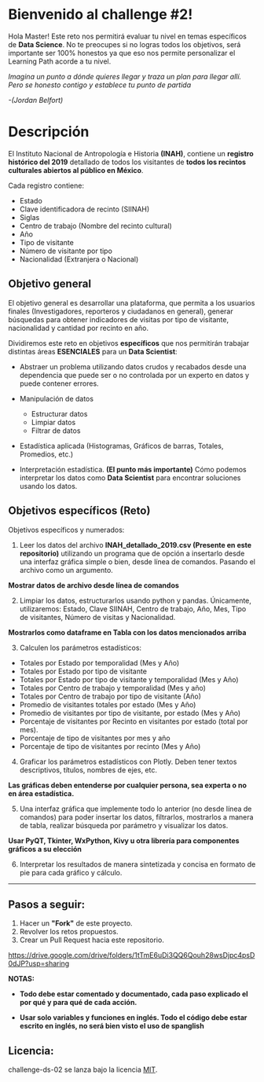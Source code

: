 # Bienvenido al challenge #2!

Hola Master! Este reto nos permitirá evaluar tu nivel en temas específicos de **Data Science**. No te preocupes si no logras todos los objetivos, será importante ser 100% honestos ya que eso nos permite personalizar el Learning Path acorde a tu nivel.

_Imagina un punto a dónde quieres llegar y traza un plan para llegar allí.
Pero se honesto contigo y establece tu punto de partida_

_-(Jordan Belfort)_

# Descripción

El Instituto Nacional de Antropología e Historia **(INAH)**, contiene un **registro histórico del 2019** detallado de todos los visitantes de **todos los recintos culturales abiertos al público en México**.

Cada registro contiene:

- Estado
- Clave identificadora de recinto (SIINAH)
- Siglas
- Centro de trabajo (Nombre del recinto cultural)
- Año
- Tipo de visitante
- Número de visitante por tipo
- Nacionalidad (Extranjera o Nacional)

## Objetivo general

El objetivo general es desarrollar una plataforma, que permita a los usuarios finales (Investigadores, reporteros y ciudadanos en general), generar búsquedas para obtener indicadores de visitas por tipo de visitante, nacionalidad y cantidad por recinto en año.

Dividiremos este reto en objetivos **específicos** que nos permitirán trabajar distintas áreas **ESENCIALES** para un **Data Scientist**:

- Abstraer un problema utilizando datos crudos y recabados desde una dependencia que puede ser o no controlada por un experto en datos y puede contener errores.
- Manipulación de datos

  - Estructurar datos
  - Limpiar datos
  - Filtrar de datos

- Estadística aplicada (Histogramas, Gráficos de barras, Totales, Promedios, etc.)
- Interpretación estadística. **(El punto más importante)** Cómo podemos interpretar los datos como **Data Scientist** para encontrar soluciones usando los datos.

## Objetivos específicos (Reto)

Objetivos específicos y numerados:

1. Leer los datos del archivo **INAH_detallado_2019.csv (Presente en este repositorio)** utilizando un programa que de opción a insertarlo desde una interfaz gráfica simple o bien, desde línea de comandos. Pasando el archivo como un argumento.

**Mostrar datos de archivo desde línea de comandos**

2. Limpiar los datos, estructurarlos usando python y pandas. Únicamente, utilizaremos: Estado, Clave SIINAH, Centro de trabajo, Año, Mes, Tipo de visitantes, Número de visitas y Nacionalidad.

**Mostrarlos como dataframe en Tabla con los datos mencionados arriba**

3. Calculen los parámetros estadísticos:

- Totales por Estado por temporalidad (Mes y Año)
- Totales por Estado por tipo de visitante
- Totales por Estado por tipo de visitante y temporalidad (Mes y Año)
- Totales por Centro de trabajo y temporalidad (Mes y año)
- Totales por Centro de trabajo por tipo de visitante (Año)
- Promedio de visitantes totales por estado (Mes y Año)
- Promedio de visitantes por tipo de visitante, por estado (Mes y Año)
- Porcentaje de visitantes por Recinto en visitantes por estado (total por mes).
- Porcentaje de tipo de visitantes por mes y año
- Porcentaje de tipo de visitantes por recinto (Mes y Año)

4. Graficar los parámetros estadísticos con Plotly. Deben tener textos descriptivos, títulos, nombres de ejes, etc.

**Las gráficas deben entenderse por cualquier persona, sea experta o no en área estadística.**

5. Una interfaz gráfica que implemente todo lo anterior (no desde línea de comandos) para poder insertar los datos, filtrarlos, mostrarlos a manera de tabla, realizar búsqueda por parámetro y visualizar los datos.

**Usar PyQT, Tkinter, WxPython, Kivy u otra librería para componentes gráficos a su elección**

6. Interpretar los resultados de manera sintetizada y concisa en formato de pie para cada gráfico y cálculo.

---

## Pasos a seguir:

1.  Hacer un **"Fork"** de este proyecto.
2.  Revolver los retos propuestos.
3.  Crear un Pull Request hacia este repositorio.



https://drive.google.com/drive/folders/1tTmE6uDi3QQ6Qouh28wsDjpc4psD0dJP?usp=sharing

**NOTAS:**

- **Todo debe estar comentado y documentado, cada paso explicado el por qué y para qué de cada acción.**

- **Usar solo variables y funciones en inglés. Todo el código debe estar escrito en inglés, no será bien visto el uso de spanglish**

## Licencia:

challenge-ds-02 se lanza bajo la licencia [MIT](https://opensource.org/licenses/MIT).

